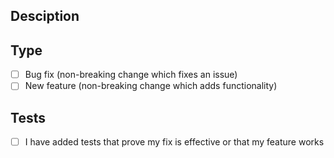 ## Desciption

## Type
- [ ] Bug fix (non-breaking change which fixes an issue)
- [ ] New feature (non-breaking change which adds functionality)

## Tests
- [ ] I have added tests that prove my fix is effective or that my feature works
